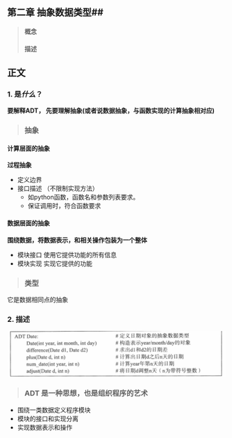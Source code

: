 ## 第二章 抽象数据类型##
> #### 概念 ####
> #### 描述 ####


## 正文 ##
### 1. 是*什么*？ 

**要解释ADT， 先要理解抽象(或者说数据抽象，与函数实现的计算抽象相对应)**

> ### 抽象 ###

#### 计算层面的抽象
**过程抽象**
+ 定义边界
+ 接口描述 （不限制实现方法）  
  - 如python函数，函数名和参数列表要求。
  - 保证调用时，符合函数要求

#### 数据层面的抽象
**围绕数据，将数据表示，和相关操作包装为一个整体**
- 模块接口 使用它提供功能的所有信息
- 模块实现 实现它提供的功能

> ### 类型 ###
它是数据相同点的抽象

### 2. 描述 ####
![img{heigh:500px; width:500px;}](./image/ADT_Date.png)



> ### ADT 是一种思想，也是组织程序的艺术 ###
 
+ 围绕一类数据定义程序模块
+ 模块的接口和实现分离
+ 实现数据表示和操作

